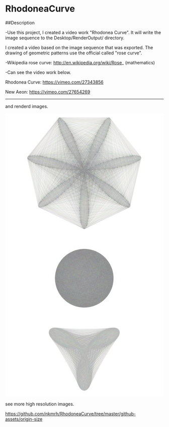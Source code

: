 RhodoneaCurve
=============
##Description

-Use this project, I created a video work "Rhodonea Curve". It will write the image sequence to the Desktop/RenderOutput/ directory.

I created a video based on the image sequence that was exported. The drawing of geometric patterns use the official called "rose curve".
  

-Wikipedia rose curve: http://en.wikipedia.org/wiki/Rose_ 
(mathematics)

-Can see the video work below.

Rhodonea Curve: https://vimeo.com/27343856

New Aeon: https://vimeo.com/27654269

---

and renderd images.

![](https://github.com/nkmrh/RhodoneaCurve/raw/master/github-assets/Rhodonea.jpg)

see more high resolution images.

https://github.com/nkmrh/RhodoneaCurve/tree/master/github-assets/origin-size